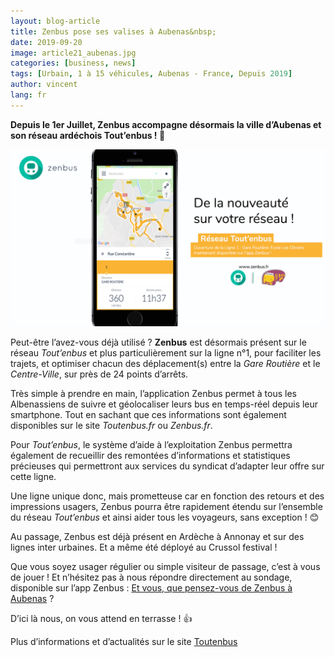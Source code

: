 ```yaml
---
layout: blog-article
title: Zenbus pose ses valises à Aubenas&nbsp;
date: 2019-09-20
image: article21_aubenas.jpg
categories: [business, news]
tags: [Urbain, 1 à 15 véhicules, Aubenas - France, Depuis 2019]
author: vincent
lang: fr
---
```

**Depuis le 1er Juillet, Zenbus accompagne désormais la ville d’Aubenas et son réseau ardéchois Tout’enbus&nbsp;! 🚌**

![IMAGE EN ATTENTE DE PRODUCTION](/assets/img/blog/aubenas_opened.png)

Peut-être l’avez-vous déjà utilisé&nbsp;? **Zenbus** est désormais présent sur le réseau *Tout’enbus* et plus particulièrement sur la ligne n°1, pour faciliter les trajets, et optimiser chacun des déplacement(s) entre la *Gare Routière* et le *Centre-Ville*, sur près de 24 points d’arrêts. 

Très simple à prendre en main, l’application Zenbus permet à tous les Albenassiens de suivre et géolocaliser leurs bus en temps-réel depuis leur smartphone. Tout en sachant que ces informations sont également disponibles sur le site *Toutenbus.fr* ou *Zenbus.fr*.

Pour *Tout’enbus*, le système d’aide à l’exploitation Zenbus permettra également de recueillir des remontées d’informations et statistiques précieuses qui permettront aux services du syndicat d’adapter leur offre sur cette ligne.

Une ligne unique donc, mais prometteuse car en fonction des retours et des impressions usagers, Zenbus pourra être rapidement étendu sur l’ensemble du réseau *Tout’enbus* et ainsi aider tous les voyageurs, sans exception&nbsp;! 😊

Au passage, Zenbus est déjà présent en Ardèche à Annonay et sur des lignes inter urbaines. Et a même été déployé au Crussol festival&nbsp;!

Que vous soyez usager régulier ou simple visiteur de passage, c’est à vous de jouer&nbsp;! Et n’hésitez pas à nous répondre directement au sondage, disponible sur l’app Zenbus&nbsp;: [Et vous, que pensez-vous de Zenbus à Aubenas](https://docs.google.com/forms/d/e/1FAIpQLSez2XEhWrfuVw_eQE5LS67VA4j2iL7h5ibsyFX3ufXHwk03Hw/viewform)&nbsp;?

D’ici là nous, on vous attend en terrasse&nbsp;! 👍

Plus d’informations et d’actualités sur le site [Toutenbus](http://www.toutenbus.fr/horaires-toutenbus.php)
